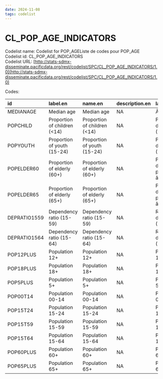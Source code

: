 ```yaml
---
date: 2024-11-08
tags: codelist
---
```


# CL_POP_AGE_INDICATORS

Codelist name: Codelist for POP_AGEListe de codes pour POP_AGE  
Codelist id: CL_POP_AGE_INDICATORS  
Codelist URL: [http://stats-sdmx-disseminate.pacificdata.org/rest/codelist/SPC/CL_POP_AGE_INDICATORS/1.0](http://stats-sdmx-disseminate.pacificdata.org/rest/codelist/SPC/CL_POP_AGE_INDICATORS/1.0)  

Codes:  

|id           |label.en                     |name.en                      |description.en |label.fr                            |name.fr                             |description.fr |
|:------------|:----------------------------|:----------------------------|:--------------|:-----------------------------------|:-----------------------------------|:--------------|
|MEDIANAGE    |Median age                   |Median age                   |NA             |Âge médian                          |Âge médian                          |NA             |
|POPCHILD     |Proportion of children (<14) |Proportion of children (<14) |NA             |Proportion d'enfants (<14)          |Proportion d'enfants (<14)          |NA             |
|POPYOUTH     |Proportion of youth (15-24)  |Proportion of youth (15-24)  |NA             |Proportion de jeunes (15-24)        |Proportion de jeunes (15-24)        |NA             |
|POPELDER60   |Proportion of elderly (60+)  |Proportion of elderly (60+)  |NA             |Proportion de personnes âgées (60+) |Proportion de personnes âgées (60+) |NA             |
|POPELDER65   |Proportion of elderly (65+)  |Proportion of elderly (65+)  |NA             |Proportion de personnes âgées (65+) |Proportion de personnes âgées (65+) |NA             |
|DEPRATIO1559 |Dependency ratio (15-59)     |Dependency ratio (15-59)     |NA             |Rapport de dépendance (15-59)       |Rapport de dépendance (15-59)       |NA             |
|DEPRATIO1564 |Dependency ratio (15-64)     |Dependency ratio (15-64)     |NA             |Rapport de dépendance (15-64)       |Rapport de dépendance (15-64)       |NA             |
|POP12PLUS    |Population 12+               |Population 12+               |NA             |Population 12+                      |Population 12+                      |NA             |
|POP18PLUS    |Population 18+               |Population 18+               |NA             |Population 18+                      |Population 18+                      |NA             |
|POP5PLUS     |Population 5+                |Population 5+                |NA             |Population 5+                       |Population 5+                       |NA             |
|POP00T14     |Population 00-14             |Population 00-14             |NA             |Population 00-14                    |Population 00-14                    |NA             |
|POP15T24     |Population 15-24             |Population 15-24             |NA             |Population 15-24                    |Population 15-24                    |NA             |
|POP15T59     |Population 15-59             |Population 15-59             |NA             |Population 15-59                    |Population 15-59                    |NA             |
|POP15T64     |Population 15-64             |Population 15-64             |NA             |Population 15-64                    |Population 15-64                    |NA             |
|POP60PLUS    |Population 60+               |Population 60+               |NA             |Population 60+                      |Population 60+                      |NA             |
|POP65PLUS    |Population 65+               |Population 65+               |NA             |Population 65+                      |Population 65+                      |NA             |
